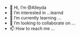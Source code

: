 - 👋 Hi, I’m @Alleyda
- 👀 I’m interested in ...learnd
- 🌱 I’m currently learning ...
- 💞️ I’m looking to collaborate on ...
- 📫 How to reach me ...

<!---
Alleyda/Alleyda is a ✨ special ✨ repository because its `README.md` (this file) appears on your GitHub profile.
You can click the Preview link to take a look at your changes.
--->
